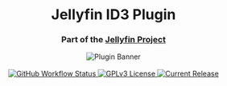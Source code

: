 <h1 align="center">Jellyfin ID3 Plugin</h1>
<h3 align="center">Part of the <a href="https://jellyfin.media">Jellyfin Project</a></h3>

<p align="center">
<img alt="Plugin Banner" src="https://raw.githubusercontent.com/jellyfin/jellyfin-ux/master/plugins/SVG/jellyfin-plugin-id3.svg?sanitize=true"/>
<br/>
<br/>
<a href="https://github.com/jellyfin/jellyfin-plugin-id3/actions?query=workflow%3A%22Build+Plugin%22">
<img alt="GitHub Workflow Status" src="https://img.shields.io/github/workflow/status/jellyfin/jellyfin-plugin-id3/Test%20Build%20Plugin.svg">
</a>
<a href="https://github.com/jellyfin/jellyfin-plugin-id3">
<img alt="GPLv3 License" src="https://img.shields.io/github/license/jellyfin/jellyfin-plugin-id3.svg"/>
</a>
<a href="https://github.com/jellyfin/jellyfin-plugin-id3/releases">
<img alt="Current Release" src="https://img.shields.io/github/release/jellyfin/jellyfin-plugin-id3.svg"/>
</a>
</p>
